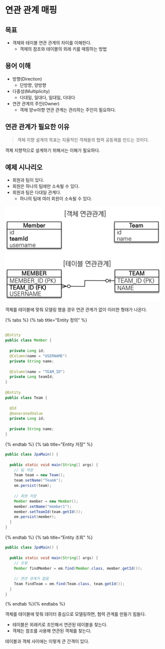 # 연관 관계 매핑

## 목표

- 객체와 테이블 연관 관계의 차이를 이해한다.
    - 객체의 참조와 테이블의 외래 키를 매핑하는 방법

## 용어 이해

- 방향(Direction)
    - 단방향, 양방향
- 다중성(Multiplicity)
    - 다대일, 일대다, 일대일, 다대다
- 연관 관계의 주인(Owner)
    - 객체 양ㅂ아향 연관 관계는 관리하는 주인이 필요하다.

## 연관 관계가 필요한 이유

> 객체 지향 설계의 목표는 자율적인 객체들의 협력 공동체를 만드는 것이다.

객체 지향적으로 설계하기 위해서는 이해가 필요하다.

## 예제 시나리오

- 회원과 팀이 있다.
- 회원은 하나의 팀에만 소속될 수 있다.
- 회원과 팀은 다대일 관계다.
    - 하나의 팀에 여러 회원이 소속될 수 있다.

![](../../.gitbook/assets/kimyounghan-orm-jpa/05/Screen%20Shot%202021-03-17%20at%2012.47.16%20PM.png)

객체를 테이블에 맞춰 모델링 했을 경우 연관 관계가 없이 이러한 형태가 나온다.

{% tabs %} {% tab title="Entity 정의" %}

```java

@Entity
public class Member {

  private Long id;
  @Column(name = "USERNAME")
  private String name;

  @Column(name = "TEAM_ID")
  private Long teamId;
}

@Entity
public class Team {

  @Id
  @GeneratedValue
  private Long id;

  private String name;
}
```

{% endtab %} {% tab title="Entity 저장" %}

```java
public class JpaMain() {

  public static void main(String[] args) {
    // 팀 저장
    Team team = new Team();
    team.setName("TeamA");
    em.persist(team);

    // 회원 저장
    Member member = new Member();
    member.setName("member1");
    member.setTeamId(team.getId());
    em.persist(member);
  }
}
```

{% endtab %} {% tab title="Entity 조회" %}

```java
public class JpaMain() {

  public static void main(String[] args) {
    // 조회
    Member findMember = em.find(Member.class, member.getId());

    // 연관 관계가 없음
    Team findTeam = em.find(Team.class, team.getId());
  }
}
```

{% endtab %}{% endtabs %}

객체를 테이블에 맞춰 데이터 중심으로 모델링하면, 협력 관계를 만들기 힘들다.

- 테이블은 외래키로 조인해서 연관된 테이블을 찾는다.
- 객체는 참조를 사용해 연관된 객체를 찾는다.

테이블과 객체 사이에는 이렇게 큰 간격이 있다.
